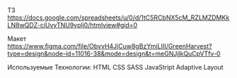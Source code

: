 ТЗ 
https://docs.google.com/spreadsheets/u/0/d/1tC5RCbNX5cM_RZLMZDMKkLN8wQDZ-ciUvyTNU9yplj0/htmlview#gid=0

Макет
https://www.figma.com/file/ObvvH4JjCuw8gBzYmiLIII/GreenHarvest?type=design&node-id=11016-38&mode=design&t=meGNJjlkQuCpVTfv-0

Используемые Технологии:
HTML CSS SASS JavaStript Adaptive Layout
